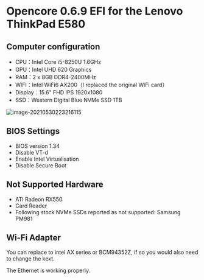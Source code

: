 # Opencore 0.6.9 EFI for the Lenovo ThinkPad E580



## Computer configuration

* CPU：Intel Core i5-8250U 1.6GHz
* GPU：Intel UHD 620 Graphics
* RAM：2 x 8GB DDR4-2400MHz
* WIFI：Intel WiFi6 AX200（I replaced the original WiFi card）
* Display：15.6" FHD IPS 1920x1080
* SSD：Western Digital Blue NVMe SSD 1TB

![image-20210530223216115](/Users/robert/Documents/GitHub/ThinkPad-E580-OC/assets/image-20210530223216115.png)

## BIOS Settings

* BIOS version 1.34
* Disable VT-d
* Enable Intel Virtualisation
* Disable Secure Boot

## Not Supported Hardware

* ATI Radeon RX550
* Card Reader
* Following stock NVMe SSDs reported as not supported: Samsung PM981

## Wi-Fi Adapter

You can replace to intel AX series or BCM94352Z, if so you would also need to change the kext.




The Ethernet  is working properly.

